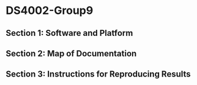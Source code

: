 # DS4002-Group9

## Section 1: Software and Platform

## Section 2: Map of Documentation

## Section 3: Instructions for Reproducing Results


